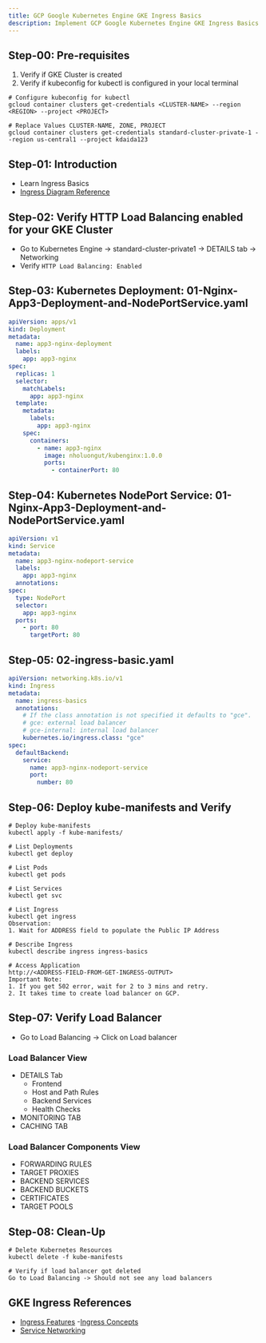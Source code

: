 ```yaml
---
title: GCP Google Kubernetes Engine GKE Ingress Basics
description: Implement GCP Google Kubernetes Engine GKE Ingress Basics
---
```

## Step-00: Pre-requisites
1. Verify if GKE Cluster is created
2. Verify if kubeconfig for kubectl is configured in your local terminal
```t
# Configure kubeconfig for kubectl
gcloud container clusters get-credentials <CLUSTER-NAME> --region <REGION> --project <PROJECT>

# Replace Values CLUSTER-NAME, ZONE, PROJECT
gcloud container clusters get-credentials standard-cluster-private-1 --region us-central1 --project kdaida123
```

## Step-01: Introduction
- Learn Ingress Basics
- [Ingress Diagram Reference](https://cloud.google.com/kubernetes-engine/docs/concepts/ingress#ingress_to_resource_mappings)

## Step-02: Verify HTTP Load Balancing enabled for your GKE Cluster
- Go to Kubernetes Engine -> standard-cluster-private1 -> DETAILS tab -> Networking
- Verify `HTTP Load Balancing: Enabled` 


## Step-03: Kubernetes Deployment: 01-Nginx-App3-Deployment-and-NodePortService.yaml
```yaml
apiVersion: apps/v1
kind: Deployment
metadata:
  name: app3-nginx-deployment
  labels:
    app: app3-nginx
spec:
  replicas: 1
  selector:
    matchLabels:
      app: app3-nginx
  template:
    metadata:
      labels:
        app: app3-nginx
    spec:
      containers:
        - name: app3-nginx
          image: nholuongut/kubenginx:1.0.0
          ports:
            - containerPort: 80
```

## Step-04: Kubernetes NodePort Service: 01-Nginx-App3-Deployment-and-NodePortService.yaml
```yaml
apiVersion: v1
kind: Service
metadata:
  name: app3-nginx-nodeport-service
  labels:
    app: app3-nginx
  annotations:
spec:
  type: NodePort
  selector:
    app: app3-nginx
  ports:
    - port: 80
      targetPort: 80
```

## Step-05: 02-ingress-basic.yaml
```yaml
apiVersion: networking.k8s.io/v1
kind: Ingress
metadata:
  name: ingress-basics
  annotations:
    # If the class annotation is not specified it defaults to "gce".
    # gce: external load balancer
    # gce-internal: internal load balancer
    kubernetes.io/ingress.class: "gce"  
spec:
  defaultBackend:
    service:
      name: app3-nginx-nodeport-service
      port:
        number: 80                   
```

## Step-06: Deploy kube-manifests and Verify
```t
# Deploy kube-manifests
kubectl apply -f kube-manifests/

# List Deployments
kubectl get deploy

# List Pods
kubectl get pods

# List Services
kubectl get svc

# List Ingress
kubectl get ingress
Observation:
1. Wait for ADDRESS field to populate the Public IP Address

# Describe Ingress 
kubectl describe ingress ingress-basics

# Access Application
http://<ADDRESS-FIELD-FROM-GET-INGRESS-OUTPUT>
Important Note:
1. If you get 502 error, wait for 2 to 3 mins and retry. 
2. It takes time to create load balancer on GCP.
```

## Step-07: Verify Load Balancer
- Go to Load Balancing -> Click on Load balancer
### Load Balancer View 
- DETAILS Tab
  - Frontend
  - Host and Path Rules
  - Backend Services
  - Health Checks
- MONITORING TAB
- CACHING TAB 
### Load Balancer Components View
- FORWARDING RULES
- TARGET PROXIES
- BACKEND SERVICES
- BACKEND BUCKETS
- CERTIFICATES
- TARGET POOLS

## Step-08: Clean-Up
```t
# Delete Kubernetes Resources
kubectl delete -f kube-manifests

# Verify if load balancer got deleted
Go to Load Balancing -> Should not see any load balancers
```
 

## GKE Ingress References
- [Ingress Features](https://cloud.google.com/kubernetes-engine/docs/how-to/ingress-features)
-[Ingress Concepts](https://cloud.google.com/kubernetes-engine/docs/concepts/ingress)
- [Service Networking](https://cloud.google.com/kubernetes-engine/docs/concepts/service-networking)
